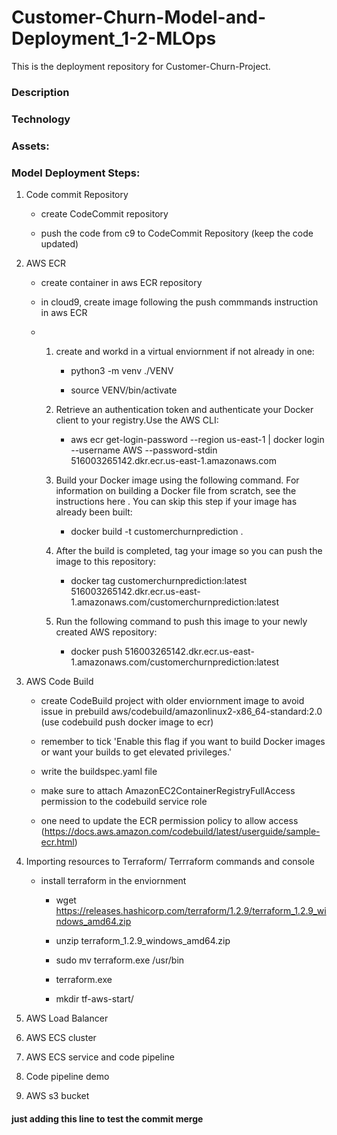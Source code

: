 # Customer-Churn-Model-and-Deployment_1-2-MLOps
This is the deployment repository for Customer-Churn-Project.

### Description

### Technology

### Assets:

### Model Deployment Steps:

1. Code commit Repository

    - create CodeCommit repository
    
    - push the code from c9 to CodeCommit Repository (keep the code updated)

2. AWS ECR
    - create container in aws ECR repository
    
    - in cloud9, create image following the push commmands instruction in aws ECR
    
    -   1. create and workd in a virtual enviornment if not already in one: 
   
            - python3 -m venv ./VENV         
            
            - source VENV/bin/activate
  
        2. Retrieve an authentication token and authenticate your Docker client to your registry.Use the AWS CLI:
        
            - aws ecr get-login-password --region us-east-1 | docker login --username AWS --password-stdin 516003265142.dkr.ecr.us-east-1.amazonaws.com
        
        2. Build your Docker image using the following command. For information on building a Docker file from scratch, see the instructions here . You can skip this step if your image has already been built:
            
            - docker build -t customerchurnprediction .
        
        3. After the build is completed, tag your image so you can push the image to this repository:
        
            - docker tag customerchurnprediction:latest 516003265142.dkr.ecr.us-east-1.amazonaws.com/customerchurnprediction:latest
        
        4. Run the following command to push this image to your newly created AWS repository:
        
            - docker push 516003265142.dkr.ecr.us-east-1.amazonaws.com/customerchurnprediction:latest
        

3. AWS Code Build

    - create CodeBuild project with older enviornment image to avoid issue in prebuild aws/codebuild/amazonlinux2-x86_64-standard:2.0 (use codebuild push docker image to ecr)
    
    - remember to tick 'Enable this flag if you want to build Docker images or want your builds to get elevated privileges.'
    
    - write the buildspec.yaml file 
    
    - make sure to attach AmazonEC2ContainerRegistryFullAccess permission to the codebuild service role
    
    - one need to update the ECR permission policy to allow access (https://docs.aws.amazon.com/codebuild/latest/userguide/sample-ecr.html)


4. Importing resources to Terraform/ Terrraform commands and console

    - install terraform in the enviornment 
    
        - wget https://releases.hashicorp.com/terraform/1.2.9/terraform_1.2.9_windows_amd64.zip
        
        - unzip terraform_1.2.9_windows_amd64.zip
        
        - sudo mv terraform.exe /usr/bin 
 
        - terraform.exe
        
        - mkdir tf-aws-start/

5. AWS Load Balancer

6. AWS ECS cluster

7. AWS ECS service and code pipeline

8. Code pipeline demo

9. AWS s3 bucket




#### just adding this line to test the commit merge